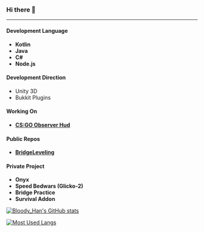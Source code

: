 ### Hi there 👋
___
#### Development Language
* **Kotlin**
* **Java**
* **C#**
* **Node.js**

#### Development Direction
* Unity 3D
* Bukkit Plugins

#### Working On
* **[CS:GO Observer Hud](https://github.com/China-Han-1209/csgo-observer-hud/)**

#### Public Repos
* **[BridgeLeveling](https://github.com/China-Han-1209/BridgeLeveling/)**

#### Private Project
* **Onyx**
* **Speed Bedwars (Glicko-2)**
* **Bridge Practice**
* **Survival Addon**

[![Bloody_Han's GitHub stats](https://github-readme-stats.vercel.app/api?username=China-Han-1209)](https://github.com/anuraghazra/github-readme-stats)

[![Most Used Langs](https://github-readme-stats.vercel.app/api/top-langs/?username=China-Han-1209)](https://github.com/anuraghazra/github-readme-stats)
